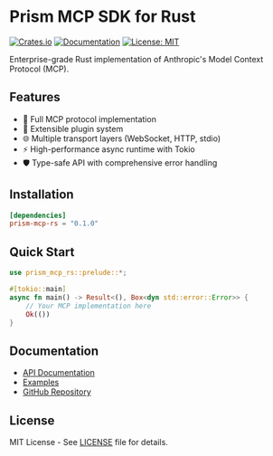 # Prism MCP SDK for Rust

[![Crates.io](https://img.shields.io/crates/v/prism-mcp-rs.svg)](https://crates.io/crates/prism-mcp-rs)
[![Documentation](https://docs.rs/prism-mcp-rs/badge.svg)](https://docs.rs/prism-mcp-rs)
[![License: MIT](https://img.shields.io/badge/License-MIT-yellow.svg)](https://opensource.org/licenses/MIT)

Enterprise-grade Rust implementation of Anthropic's Model Context Protocol (MCP).

## Features

- 🚀 Full MCP protocol implementation
- 🔌 Extensible plugin system
- 🌐 Multiple transport layers (WebSocket, HTTP, stdio)
- ⚡ High-performance async runtime with Tokio
- 🛡️ Type-safe API with comprehensive error handling

## Installation

```toml
[dependencies]
prism-mcp-rs = "0.1.0"
```

## Quick Start

```rust
use prism_mcp_rs::prelude::*;

#[tokio::main]
async fn main() -> Result<(), Box<dyn std::error::Error>> {
    // Your MCP implementation here
    Ok(())
}
```

## Documentation

- [API Documentation](https://docs.rs/prism-mcp-rs)
- [Examples](./examples)
- [GitHub Repository](https://github.com/prismworks-ai/prism-mcp-rs)

## License

MIT License - See [LICENSE](LICENSE) file for details.
